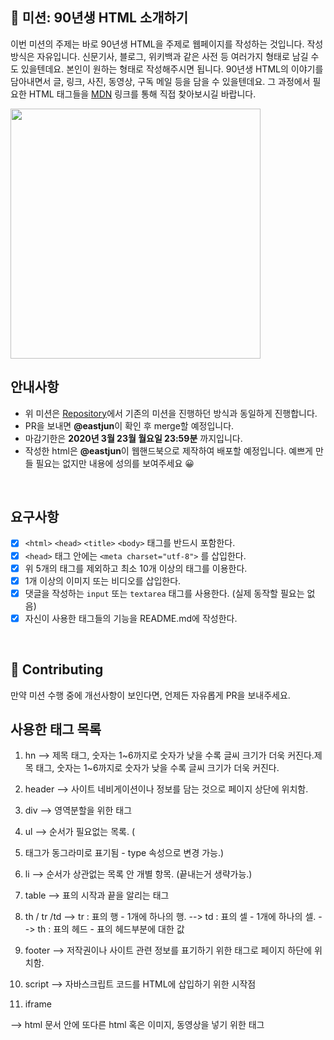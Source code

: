 
## 🚀 미션: 90년생 HTML 소개하기

이번 미션의 주제는 바로 90년생 HTML을 주제로 웹페이지를 작성하는 것입니다.
작성방식은 자유입니다. 
신문기사, 블로그, 위키백과 같은 사전 등 여러가지 형태로 남길 수도 있을텐데요. 본인이 원하는 형태로 작성해주시면 됩니다. 
90년생 HTML의 이야기를 담아내면서 글, 링크, 사진, 동영상, 구독 메일 등을 담을 수 있을텐데요. 그 과정에서 필요한 HTML 태그들을 [MDN](https://developer.mozilla.org/ko/docs/Web/HTML/Element) 링크를 통해 직접 찾아보시길 바랍니다.

<img src="https://techcourse-storage.s3.ap-northeast-2.amazonaws.com/2020-03-16T10:41:53.786image.png" width="400">

<br/>

## 안내사항

- 위 미션은 [Repository](https://github.com/woowacourse/html)에서 기존의 미션을 진행하던 방식과 동일하게 진행합니다.
- PR을 보내면 **@eastjun**이 확인 후 merge할 예정입니다.
- 마감기한은 **2020년 3월 23월 월요일 23:59분** 까지입니다.
- 작성한 html은  **@eastjun**이 웹핸드북으로 제작하여 배포할 예정입니다. 예쁘게 만들 필요는 없지만 내용에 성의를 보여주세요 😀

<br/>

## 요구사항 

- [x]  `<html>` `<head>` `<title>`  `<body>` 태그를 반드시 포함한다. 
- [x]  `<head>` 태그 안에는 `<meta charset="utf-8">` 를 삽입한다.
- [x]  위 5개의 태그를 제외하고 최소 10개 이상의 태그를 이용한다.
- [x]  1개 이상의 이미지 또는 비디오를 삽입한다.
- [x]  댓글을 작성하는 `input` 또는 `textarea` 태그를 사용한다. (실제 동작할 필요는 없음)
- [x]  자신이 사용한 태그들의 기능을 README.md에 작성한다.

<br/>

## 👏 Contributing

만약 미션 수행 중에 개선사항이 보인다면, 언제든 자유롭게 PR을 보내주세요. 

## 사용한 태그 목록

1. hn 
-->  제목 태그, 숫자는 1~6까지로 숫자가 낮을 수록 글씨 크기가 더욱 커진다.제목 태그, 숫자는 1~6까지로 숫자가 낮을 수록 글씨 크기가 더욱 커진다.

2. header
-->  사이트 네비게이션이나 정보를 담는 것으로 페이지 상단에 위치함.

3. div
-->  영역분할을 위한 태그

4. ul
-->  순서가 필요없는 목록. (<li>태그가 동그라미로 표기됨 - type 속성으로 변경 가능.)

5. li
-->  순서가 상관없는 목록 안 개별 항목. (끝내는거 생략가능.)

6. table
-->  표의 시작과 끝을 알리는 태그

7. th / tr /td
--> tr : 표의 행 - 1개에 하나의 행.
--> td : 표의 셀 - 1개에 하나의 셀.
--> th : 표의 헤드 - 표의 헤드부분에 대한 값   

8. footer
-->  저작권이나 사이트 관련 정보를 표기하기 위한 태그로 페이지 하단에 위치함.

9. script
-->  자바스크립트 코드를 HTML에 삽입하기 위한 시작점

10. iframe

-->  html 문서 안에 또다른 html 혹은 이미지, 동영상을 넣기 위한 태그